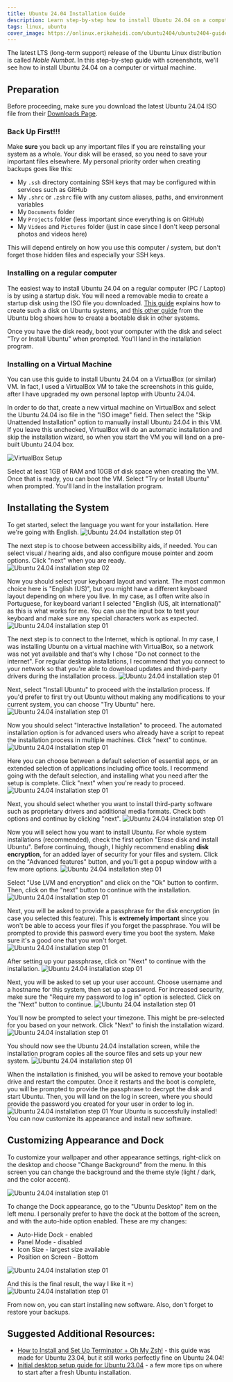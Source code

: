 ```yaml
---
title: Ubuntu 24.04 Installation Guide
description: Learn step-by-step how to install Ubuntu 24.04 on a computer or VM
tags: linux, ubuntu
cover_image: https://onlinux.erikaheidi.com/ubuntu2404/ubuntu2404-guide.png
---
```



The latest LTS (long-term support) release of the Ubuntu Linux distribution is called _Noble Numbat_. In this step-by-step guide with screenshots, we'll see how to install Ubuntu 24.04 on a computer or virtual machine.

## Preparation
Before proceeding, make sure you download the latest Ubuntu 24.04 ISO file from their [Downloads Page](https://ubuntu.com/download/desktop).

### Back Up First!!!
Make **sure** you back up any important files if you are reinstalling your system as a whole. Your disk will be erased, so you need to save your important files elsewhere. My personal priority order when creating backups goes like this:

- My `.ssh` directory containing SSH keys that may be configured within services such as GitHub
- My `.shrc` or `.zshrc` file with any custom aliases, paths, and environment variables 
- My `Documents` folder
- My `Projects` folder (less important since everything is on GitHub)
- My `Videos` and `Pictures` folder (just in case since I don't keep personal photos and videos here)


This will depend entirely on how you use this computer / system, but don't forget those hidden files and especially your SSH keys.

### Installing on a regular computer
The easiest way to install Ubuntu 24.04 on a regular computer (PC / Laptop) is by using a startup disk. You will need a removable media to create a startup disk using the ISO file you downloaded. [This guide](https://onlinux.systems/guides/20230515_how-to-create-a-ubuntu-2304-startup-disk-on-ubuntu-systems/) explains how to create such a disk on Ubuntu systems, and [this other guide](https://ubuntu.com/tutorials/install-ubuntu-desktop#3-create-a-bootable-usb-stick) from the Ubuntu blog shows how to create a bootable disk in other systems.

Once you have the disk ready, boot your computer with the disk and select "Try or Install Ubuntu" when prompted. You'll land in the installation program.

### Installing on a Virtual Machine
You can use this guide to install Ubuntu 24.04 on a VirtualBox (or similar) VM. In fact, I used a VirtualBox VM to take the screenshots in this guide, after I have upgraded my own personal laptop with Ubuntu 24.04. 

In order to do that, create a new virtual machine on VirtualBox and select the Ubuntu 24.04 iso file in the "ISO image" field. Then select the "Skip Unattended Installation" option to manually install Ubuntu 24.04 in this VM. If you leave this unchecked, VirtualBox will do an automatic installation and skip the installation wizard, so when you start the VM you will land on a pre-built Ubuntu 24.04 box.

![VirtualBox Setup](https://onlinux.erikaheidi.com/ubuntu2404/virtualbox.png)

Select at least 1GB of RAM and 10GB of disk space when creating the VM. Once that is ready, you can boot the VM. Select "Try or Install Ubuntu" when prompted. You'll land in the installation program. 



## Installating the System
To get started, select the language you want for your installation. Here we're going with English.
![Ubuntu 24.04 installation step 01](https://onlinux.erikaheidi.com/ubuntu2404/01.png)

The next step is to choose between accessibility aids, if needed. You can select visual / hearing aids, and also configure mouse pointer and zoom options. Click "next" when you are ready.
![Ubuntu 24.04 installation step 02](https://onlinux.erikaheidi.com/ubuntu2404/02.png)

Now you should select your keyboard layout and variant. The most common choice here is "English (US)", but you might have a different keyboard layout depending on where you live. In my case, as I often write also in Portuguese, for keyboard variant I selected "English (US, alt international)" as this is what works for me. You can use the input box to test your keyboard and make sure any special characters work as expected. 
![Ubuntu 24.04 installation step 01](https://onlinux.erikaheidi.com/ubuntu2404/03.png)

The next step is to connect to the Internet, which is optional. In my case, I was installing Ubuntu on a virtual machine with VirtualBox, so a network was not yet available and that's why I chose "Do not connect to the internet". For regular desktop installations, I recommend that you connect to your network so that you're able to download updates and third-party drivers during the installation process.
![Ubuntu 24.04 installation step 01](https://onlinux.erikaheidi.com/ubuntu2404/04.png)

Next, select "Install Ubuntu" to proceed with the installation process. If you'd prefer to first try out Ubuntu without making any modifications to your current system, you can choose "Try Ubuntu" here.
![Ubuntu 24.04 installation step 01](https://onlinux.erikaheidi.com/ubuntu2404/05.png)

Now you should select "Interactive Installation" to proceed. The automated installation option is for advanced users who already have a script to repeat the installation process in multiple machines. Click "next" to continue.
![Ubuntu 24.04 installation step 01](https://onlinux.erikaheidi.com/ubuntu2404/06.png)

Here you can choose between a default selection of essential apps, or an extended selection of applications including office tools. I recommend going with the default selection, and installing what you need after the setup is complete. Click "next" when you're ready to proceed.
![Ubuntu 24.04 installation step 01](https://onlinux.erikaheidi.com/ubuntu2404/07.png)

Next, you should select whether you want to install third-party software such as proprietary drivers and additional media formats. Check both options and continue by clicking "next".
![Ubuntu 24.04 installation step 01](https://onlinux.erikaheidi.com/ubuntu2404/08.png)

Now you will select how you want to install Ubuntu. For whole system installations (recommended), check the first option "Erase disk and install Ubuntu". Before continuing, though, I highly recommend enabling **disk encryption**, for an added layer of security for your files and system. Click on the "Advanced features" button, and you'll get a popup window with a few more options.
![Ubuntu 24.04 installation step 01](https://onlinux.erikaheidi.com/ubuntu2404/09.png)

Select "Use LVM and encryption" and click on the "Ok" button to confirm. Then, click on the "next" button to continue with the installation.
![Ubuntu 24.04 installation step 01](https://onlinux.erikaheidi.com/ubuntu2404/10.png)

Next, you will be asked to provide a passphrase for the disk encryption (in case you selected this feature). This is **extremely important** since you won't be able to access your files if you forget the passphrase. You will be prompted to provide this pasword every time you boot the system. Make sure it's a good one that you won't forget.
![Ubuntu 24.04 installation step 01](https://onlinux.erikaheidi.com/ubuntu2404/11.png)

After setting up your passphrase, click on "Next" to continue with the installation.
![Ubuntu 24.04 installation step 01](https://onlinux.erikaheidi.com/ubuntu2404/12.png)

Next, you will be asked to set up your user account. Choose username and a hostname for this system, then set up a password. For increased security, make sure the "Require my password to log in" option is selected. Click on the "Next" button to continue.
![Ubuntu 24.04 installation step 01](https://onlinux.erikaheidi.com/ubuntu2404/13.png)

You'll now be prompted to select your timezone. This might be pre-selected for you based on your network. Click "Next" to finish the installation wizard.
![Ubuntu 24.04 installation step 01](https://onlinux.erikaheidi.com/ubuntu2404/14.png)

You should now see the Ubuntu 24.04 installation screen, while the installation program copies all the source files and sets up your new system.
![Ubuntu 24.04 installation step 01](https://onlinux.erikaheidi.com/ubuntu2404/15.png)

When the installation is finished, you will be asked to remove your bootable drive and restart the computer. Once it restarts and the boot is complete, you will be prompted to provide the passphrase to decrypt the disk and start Ubuntu. Then, you will land on the log in screen, where you should provide the password you created for your user in order to log in. 
![Ubuntu 24.04 installation step 01](https://onlinux.erikaheidi.com/ubuntu2404/16.png)
Your Ubuntu is successfully installed! You can now customize its appearance and install new software.

## Customizing Appearance and Dock

To customize your wallpaper and other appearance settings, right-click on the desktop and choose "Change Background" from the menu. In this screen you can change the background and the theme style (light / dark, and the color accent).

![Ubuntu 24.04 installation step 01](https://onlinux.erikaheidi.com/ubuntu2404/17.png)

To change the Dock appearance, go to the "Ubuntu Desktop" item on the left menu. I personally prefer to have the dock at the bottom of the screen, and with the auto-hide option enabled. These are my changes:

- Auto-Hide Dock - enabled
- Panel Mode - disabled
- Icon Size - largest size available
- Position on Screen - Bottom

![Ubuntu 24.04 installation step 01](https://onlinux.erikaheidi.com/ubuntu2404/18.png)

And this is the final result, the way I like it =)
![Ubuntu 24.04 installation step 01](https://onlinux.erikaheidi.com/ubuntu2404/19.png)

From now on, you can start installing new software. Also, don't forget to restore your backups.

## Suggested Additional Resources:

- [How to Install and Set Up Terminator + Oh My Zsh!](https://onlinux.systems/guides/20230523_how-to-install-and-set-up-terminator-and-oh-my-zsh-on-ubuntu-2304/) - this guide was made for Ubuntu 23.04, but it still works perfectly fine on Ubuntu 24.04!
- [Initial desktop setup guide for Ubuntu 23.04](https://onlinux.systems/guides/20230522_initial-desktop-setup-guide-for-ubuntu-2304/) - a few more tips on where to start after a fresh Ubuntu installation.